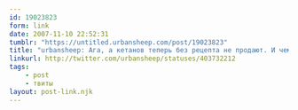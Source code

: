 ```yaml
---
id: 19023823
form: link
date: 2007-11-10 22:52:31
tumblr: "https://untitled.urbansheep.com/post/19023823"
title: "urbansheep: Ага, а кетанов теперь без рецепта не продают. И чем мне теперь родителя оживлять, интересно..."
linkurl: http://twitter.com/urbansheep/statuses/403732212
tags:
    - post
    - твиты
layout: post-link.njk
---
```


